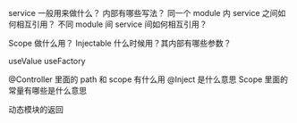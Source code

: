 service
一般用来做什么？
内部有哪些写法？
同一个 module 内 service 之间如何相互引用？
不同 module 间 service 间如何相互引用？

Scope 做什么用？
Injectable 什么时候用？其内部有哪些参数？

useValue
useFactory

@Controller 里面的 path 和 scope 有什么用
@Inject 是什么意思
Scope 里面的常量有哪些是什么意思

动态模块的返回
